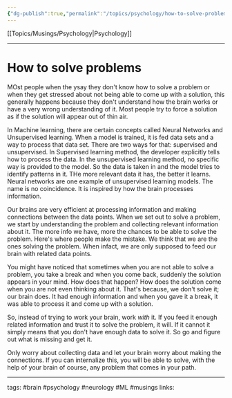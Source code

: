 ```yaml
---
{"dg-publish":true,"permalink":"/topics/psychology/how-to-solve-problems/"}
---
```


[[Topics/Musings/Psychology\|Psychology]]

---

# How to solve problems

MOst people when the ysay they don't know how to solve a problem or when they get stressed about not being able to come up with a solution, this generally happens because they don't understand how the brain works or have a very wrong understanding of it. Most people try to force a solution as if the solution will appear out of thin air.

In Machine learning, there are certain concepts called Neural Networks and Unsupervised learning. When a model is trained, it is fed data sets and a way to process that data set. There are two ways for that: supervised and unsupervised. In Supervised learning method, the developer explicitly tells how to process the data. In the unsupervised learning method, no specific way is provided to the model. So the data is taken in and the model tries to identify patterns in it. THe more relevant data it has, the better it learns. Neural networks are one example of unsupervised learning models. The name is no coincidence. It is inspired by how the brain processes information.

Our brains are very efficient at processing information and making connections between the data points. When we set out to solve a problem, we start by understanding the problem and collecting relevant information about it. The more info we have, more the chances to be able to solve the problem. Here's where people make the mistake. We think that we are the ones solving the problem. When infact, we are only supposed to feed our brain with related data points. 

You might have noticed that sometimes when you are not able to solve a problem, you take a break and when you come back, suddenly the solution appears in your mind. How does that happen? How does the solution come when you are not even thinking about it. That's because, we don't solve it; our brain does. It had enough information and when you gave it a break, it was able to process it and come up with a solution.

So, instead of trying to work your brain, work *with* it. If you feed it enough related information and trust it to solve the problem, it will. If it cannot it simply means that you don't have enough data to solve it. So go and figure out what is missing and get it.

Only worry about collecting data and let your brain worry about making the connections. If you can internalize this, you will be able to solve, with the help of your brain of course, any problem that comes in your path.


---
tags: #brain #psychology #neurology #ML #musings 
links: